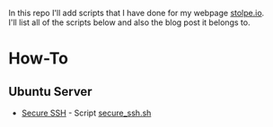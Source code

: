In this repo I'll add scripts that I have done for my webpage [stolpe.io](https://stolpe.io).  
I'll list all of the scripts below and also the blog post it belongs to.

# How-To
## Ubuntu Server
* [Secure SSH](https://stolpe.io/how-to/secure-ssh/) - Script [secure_ssh.sh]()